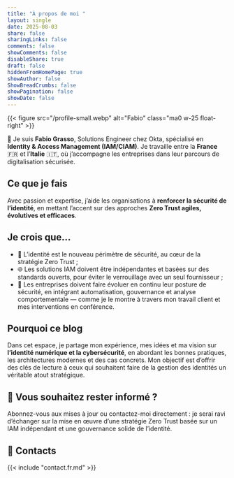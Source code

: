 ```yaml
---
title: "À propos de moi "
layout: single
date: 2025-08-03
share: false
sharingLinks: false
comments: false
showComments: false
disableShare: true
draft: false
hiddenFromHomePage: true
showAuthor: false
ShowBreadCrumbs: false
showPagination: false
showDate: false
---
```


{{< figure src="/profile-small.webp" alt="Fabio" class="ma0 w-25 float-right" >}}

👋 Je suis **Fabio Grasso**, Solutions Engineer chez Okta, spécialisé en **Identity & Access Management (IAM/CIAM)**. Je travaille entre la **France** 🇫🇷 et l’**Italie** 🇮🇹, où j’accompagne les entreprises dans leur parcours de digitalisation sécurisée.

## Ce que je fais

Avec passion et expertise, j’aide les organisations à **renforcer la sécurité de l’identité**, en mettant l’accent sur des approches **Zero Trust agiles, évolutives et efficaces**.

## Je crois que…

* 🔐 L’identité est le nouveau périmètre de sécurité, au cœur de la stratégie Zero Trust ;
* 🌐 Les solutions IAM doivent être indépendantes et basées sur des standards ouverts, pour éviter le verrouillage avec un seul fournisseur ;
* 🚀 Les entreprises doivent faire évoluer en continu leur posture de sécurité, en intégrant automatisation, gouvernance et analyse comportementale — comme je le montre à travers mon travail client et mes interventions en conférence.

## Pourquoi ce blog

Dans cet espace, je partage mon expérience, mes idées et ma vision sur **l’identité numérique et la cybersécurité**, en abordant les bonnes pratiques, les architectures modernes et des cas concrets. Mon objectif est d’offrir des clés de lecture à ceux qui souhaitent faire de la gestion des identités un véritable atout stratégique.

## 📣 Vous souhaitez rester informé ?

Abonnez-vous aux mises à jour ou contactez-moi directement : je serai ravi d’échanger sur la mise en œuvre d’une stratégie Zero Trust basée sur un IAM indépendant et une gouvernance solide de l’identité.

## :email: Contacts

{{< include "contact.fr.md" >}}